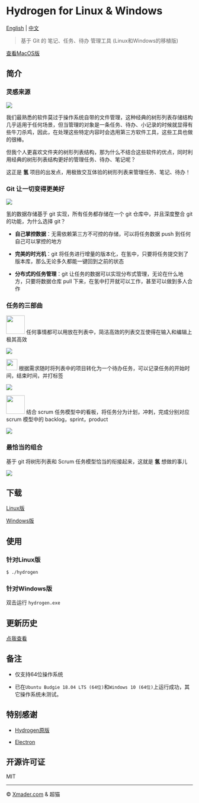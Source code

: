 # Hydrogen for Linux & Windows

[English](https://github.com/Xmader/hydrogen/tree/linux) | [中文](https://coding.net/u/xmader/p/hydrogen/git/blob/linux/README_zh.md)

> 基于 Git 的 笔记、任务、待办 管理工具 (Linux和Windows的移植版)

[查看MacOS版](https://coding.net/u/xmader/p/hydrogen/git/tree/darwin)

## 简介

### 灵感来源 

![](http://origingroup.tech/imgs/sec1-branding.png)

我们最熟悉的软件莫过于操作系统自带的文件管理，这种经典的树形列表存储结构几乎适用于任何场景，但当管理的对象是一条任务、待办、小记录的时候就显得有些牛刀杀鸡，因此，在处理这些特定内容时会选用第三方软件工具，这些工具也做的很棒。

但我个人更喜欢文件夹的树形列表结构，那为什么不结合这些软件的优点，同时利用经典的树形列表结构更好的管理任务、待办、笔记呢？

这正是 **氢** 项目的出发点，用极致交互体验的树形列表来管理任务、笔记、待办！

### Git 让一切变得更美好 

![](http://origingroup.tech/imgs/history.png)

氢的数据存储基于 git 实现，所有任务都存储在一个 git 仓库中，并且深度整合 git 的功能，为什么选择 git？

* **自己掌控数据**：无需依赖第三方不可控的存储，可以将任务数据 push 到任何自己可以掌控的地方

* **完美的时光机**：git 将任务进行增量的版本化，在氢中，只要将任务提交到了版本库，那么无论多久都能一键回到之前的状态

* **分布式的任务管理**：git 让任务的数据可以实现分布式管理，无论在什么地方，只要将数据仓库 pull 下来，在氢中打开就可以工作，甚至可以做到多人合作

### 任务的三部曲 

<img src="http://origingroup.tech/imgs/task-step-1.png" style="width: 50px;"> 任何事情都可以用放在列表中，简洁高效的列表交互使得在输入和编辑上极其高效

![](http://origingroup.tech/imgs/flowy.png)

<img src="http://origingroup.tech/imgs/task-step-2.png" style="width: 30px;"> 根据需求随时将列表中的项目转化为一个待办任务，可以记录任务的开始时间，结束时间，并打标签

![](http://origingroup.tech/imgs/detail.png)

<img src="http://origingroup.tech/imgs/task-step-3.png" style="width: 50px;"> 结合 scrum 任务模型中的看板，将任务分为计划，冲刺，完成分别对应 scrum 模型中的 backlog，sprint，product

![](http://origingroup.tech/imgs/kanban.png)

### 最恰当的组合 

基于 git 将树形列表和 Scrum 任务模型恰当的衔接起来，这就是 **氢** 想做的事儿 

![](http://origingroup.tech/imgs/main.png)

## 下载

[Linux版](https://xmader.oss-cn-shanghai.aliyuncs.com/hydrogen-linux.zip)

[Windows版](https://xmader.oss-cn-shanghai.aliyuncs.com/hydrogen-windows.zip)

## 使用

### 针对Linux版

```bash
$ ./hydrogen
```

### 针对Windows版

双击运行 `hydrogen.exe`

## 更新历史

[点我查看](https://github.com/Xmader/hydrogen/tree/darwin#%E6%9B%B4%E6%96%B0%E5%8E%86%E5%8F%B2)

## 备注

* 仅支持64位操作系统

* 已在`Ubuntu Budgie 18.04 LTS (64位)`和`Windows 10 (64位)`上运行成功，其它操作系统未测试。

## 特别感谢

* [Hydrogen原版](http://origingroup.tech)

* [Electron](https://electronjs.org/)

## 开源许可证

MIT

---

© [Xmader.com](https://www.xmader.com/) & 超猫